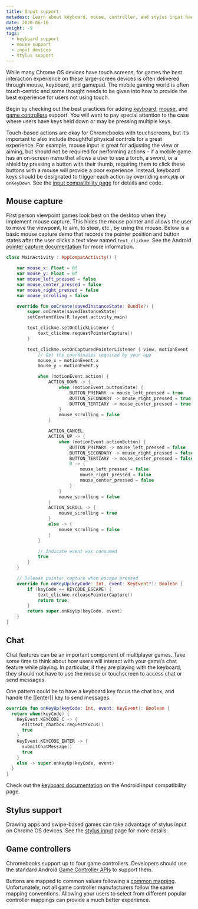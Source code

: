 ```yaml
---
title: Input support
metadesc: Learn about keyboard, mouse, controller, and stylus input handling.
date: 2020-06-16
weight: -9
tags:
  - keyboard support
  - mouse support
  - input devices
  - stylus support
---
```


While many Chrome OS devices have touch screens, for games the best interaction experience on these large-screen devices is often delivered through mouse, keyboard, and gamepad. The mobile gaming world is often touch-centric and some thought needs to be given into how to provide the best experience for users not using touch.

Begin by checking out the best practices for adding [keyboard](/{{locale.code}}/android/input-compatibility#keyboard), [mouse](/{{locale.code}}/android/input-compatibility#mouse-and-touchpad-support), and [game controllers](/{{locale.code}}/android/input-compatibility#game-controllers) support. You will want to pay special attention to the case where users have keys held down or may be pressing multiple keys.

Touch-based actions are okay for Chromebooks with touchscreens, but it’s important to also include thoughtful physical controls for a great experience. For example, mouse input is great for adjusting the view or aiming, but should not be required for performing actions - if a mobile game has an on-screen menu that allows a user to use a torch, a sword, or a shield by pressing a button with their thumb, requiring them to click these buttons with a mouse will provide a poor experience. Instead, keyboard keys should be designated to trigger each action by overriding `onKeyUp` or `onKeyDown`. See the [input compatibility page](/{{locale.code}}/android/input-compatibility) for details and code.

## Mouse capture

First person viewpoint games look best on the desktop when they implement mouse capture. This hides the mouse pointer and allows the user to move the viewpoint, to aim, to steer, etc., by using the mouse. Below is a basic mouse capture demo that records the pointer position and button states after the user clicks a text view named `text_clickme`. See the Android [pointer capture documentation](https://developer.android.com/training/gestures/movement#pointer-capture) for more information.

```kotlin
class MainActivity : AppCompatActivity() {

    var mouse_x: Float = 0f
    var mouse_y: Float = 0f
    var mouse_left_pressed = false
    var mouse_center_pressed = false
    var mouse_right_pressed = false
    var mouse_scrolling = false

    override fun onCreate(savedInstanceState: Bundle?) {
        super.onCreate(savedInstanceState)
        setContentView(R.layout.activity_main)

        text_clickme.setOnClickListener {
            text_clickme.requestPointerCapture()
        }

        text_clickme.setOnCapturedPointerListener { view, motionEvent ->
            // Get the coordinates required by your app
            mouse_x = motionEvent.x
            mouse_y = motionEvent.y

            when (motionEvent.action) {
                ACTION_DOWN -> {
                    when (motionEvent.buttonState) {
                        BUTTON_PRIMARY -> mouse_left_pressed = true
                        BUTTON_SECONDARY -> mouse_right_pressed = true
                        BUTTON_TERTIARY -> mouse_center_pressed = true
                    }
                    mouse_scrolling = false
                }

                ACTION_CANCEL,
                ACTION_UP -> {
                    when (motionEvent.actionButton) {
                        BUTTON_PRIMARY -> mouse_left_pressed = false
                        BUTTON_SECONDARY -> mouse_right_pressed = false
                        BUTTON_TERTIARY -> mouse_center_pressed = false
                        0 -> {
                            mouse_left_pressed = false
                            mouse_right_pressed = false
                            mouse_center_pressed = false
                        }
                    }
                    mouse_scrolling = false
                }
                ACTION_SCROLL -> {
                    mouse_scrolling = true
                }
                else -> {
                    mouse_scrolling = false
                }
            }

            // Indicate event was consumed
            true
        }
    }

    // Release pointer capture when escape pressed
    override fun onKeyUp(keyCode: Int, event: KeyEvent?): Boolean {
        if (keyCode == KEYCODE_ESCAPE) {
            text_clickme.releasePointerCapture()
            return true;
        }
        return super.onKeyUp(keyCode, event)
    }
}
```

## Chat

Chat features can be an important component of multiplayer games. Take some time to think about how users will interact with your game’s chat feature while playing. In particular, if they are playing with the keyboard, they should not have to use the mouse or touchscreen to access chat or send messages.

One pattern could be to have a keyboard key focus the chat box, and handle the [[enter]] key to send messages.

```kotlin
override fun onKeyUp(keyCode: Int, event: KeyEvent): Boolean {
  return when(keyCode) {
    KeyEvent.KEYCODE_C -> {
      edittext_chatbox.requestFocus()
      true
    }
    KeyEvent.KEYCODE_ENTER -> {
      submitChatMessage()
      true
    }
    else -> super.onKeyUp(keyCode, event)
  }
}
```

Check out the [keyboard documentation](/{{locale.code}}/android/input-compatibility#keyboard) on the Android input compatibility page.

## Stylus support

Drawing apps and swipe-based games can take advantage of stylus input on Chrome OS devices. See the [stylus input](/{{locale.code}}/android/input-compatibility#stylus) page for more details.

## Game controllers

Chromebooks support up to four game controllers. Developers should use the standard Android [Game Controller APIs](https://developer.android.com/training/game-controllers) to support them.

Buttons are mapped to common values following a [common mapping](https://developer.android.com/training/game-controllers/controller-input#button). Unfortunately, not all game controller manufacturers follow the same mapping conventions. Allowing your users to select from different popular controller mappings can provide a much better experience.

